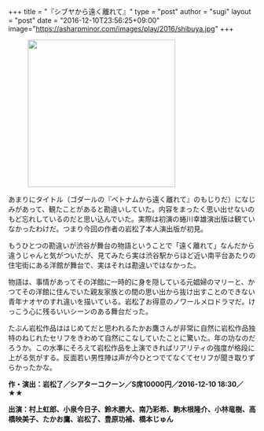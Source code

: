 +++
title = "『シブヤから遠く離れて』"
type = "post"
author = "sugi"
layout = "post"
date = "2016-12-10T23:56:25+09:00"
image="https://asharpminor.com/images/play/2016/shibuya.jpg"
+++
<figure class="alignleft"><img src="/images/play/2016/shibuya.jpg" alt="" style="width: 300px !important;"></figure>

あまりにタイトル（ゴダールの『ベトナムから遠く離れて』のもじりだ）になじみがあって、観たことがあると勘違いしていた。内容をまったく思い出せないのもど忘れしているのだと思い込んでいた。実際は初演の蜷川幸雄演出版は観ていなかったわけだ。つまり今回の作者の岩松了本人演出版が初見。

もうひとつの勘違いが渋谷が舞台の物語ということで「遠く離れて」なんだから違うじゃんと気がついたが、見てみたら実は渋谷駅からほど近い南平台あたりの住宅街にある洋館が舞台で、実はそれは勘違いではなかった。

物語は、事情があってその洋館に一時的に身を隠している元娼婦のマリーと、かつてその洋館に住んでいた親友家族との間の思い出から抜け出すことのできない青年ナオヤのすれ違いを描いている。岩松了お得意のノワールメロドラマだ。けっこう心に残るいいシーンのある舞台だった。

たぶん岩松作品ははじめてだと思われるたかお鷹さんが非常に自然に岩松作品独特のねじれたセリフをきわめて自然にこなしていたことに驚いた。年の功なのだろうか。この水準にそろえて岩松作品を上演できればリアリティの強度が格段に上がる気がする。反面若い男性陣は声が今ひとつでてなくてセリフが聞き取りずらかったかな。

**作・演出：岩松了／シアターコクーン／S席10000円／2016-12-10 18:30／★★**

**出演：村上虹郎、小泉今日子、鈴木勝大、南乃彩希、駒木根隆介、小林竜樹、高橋映美子、たかお鷹、岩松了、豊原功補、橋本じゅん**
